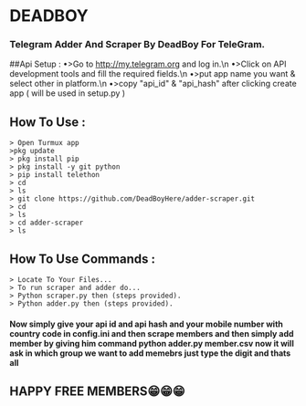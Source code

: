 # DEADBOY

### Telegram Adder And Scraper By **DeadBoy** For TeleGram.

##Api Setup :
•>Go to http://my.telegram.org and log in.\n
•>Click on API development tools and fill the required fields.\n
•>put app name you want & select other in platform.\n
•>copy "api_id" & "api_hash" after clicking create app ( will be used in setup.py )

## How To Use :
```
> Open Turmux app
>pkg update
> pkg install pip
> pkg install -y git python
> pip install telethon
> cd
> ls
> git clone https://github.com/DeadBoyHere/adder-scraper.git
> cd
> ls
> cd adder-scraper
> ls
```
## How To Use Commands :
```
> Locate To Your Files...
> To run scraper and adder do...
> Python scraper.py then (steps provided).
> Python adder.py then (steps provided).
```

#### Now simply give your api id and api hash and your mobile number with country code in config.ini and then scrape members and then simply add member by giving him command python adder.py member.csv now it will ask in which group we want to add memebrs just type the digit and thats all 

## HAPPY FREE MEMBERS😁😁😁
